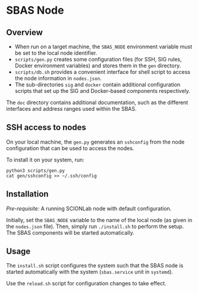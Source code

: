 # SBAS Node

## Overview

- When run on a target machine, the `SBAS_NODE` environment variable must be set
  to the local node identifier.
- `scripts/gen.py` creates some configuration files (for SSH, SIG rules, Docker
  environment variables) and stores them in the `gen` directory.
- `scripts/db.sh` provides a convenient interface for shell script to access the node
  information in `nodes.json`.
- The sub-directories `sig` and `docker` contain additional configuration
  scripts that set up the SIG and Docker-based components respectively.

The `doc` directory contains additional documentation, such as the different
interfaces and address ranges used within the SBAS.

## SSH access to nodes

On your local machine, the `gen.py` generates an `sshconfig` from the node
configuration that can be used to access the nodes.

To install it on your system, run:
```
python3 scripts/gen.py
cat gen/sshconfig >> ~/.ssh/config
```

## Installation

*Pre-requisite:* A running SCIONLab node with default configuration.

Initially, set the `SBAS_NODE` variable to the name of the local node (as given
in the `nodes.json` file). Then, simply run `./install.sh` to perform the setup.
The SBAS components will be started automatically.

## Usage

The `install.sh` script configures the system such that the SBAS node is started automatically with the system (`sbas.service` unit in `systemd`).

Use the `reload.sh` script for configuration changes to take effect.

